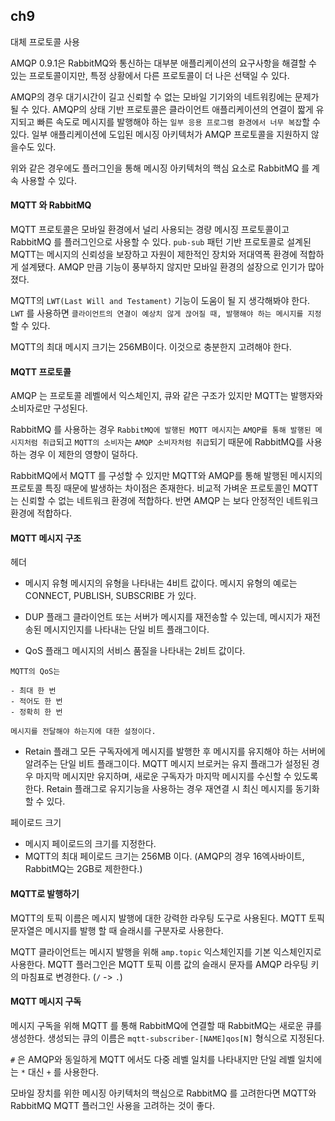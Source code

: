 ## ch9
대체 프로토콜 사용

AMQP 0.9.1은 RabbitMQ와 통신하는 대부분 애플리케이션의 요구사항을 해결할 수 있는 프로토콜이지만, 특정 상황에서 다른 프로토콜이 더 나은 선택일 수 있다.

AMQP의 경우 대기시간이 길고 신뢰할 수 없는 모바일 기기와의 네트워킹에는 문제가 될 수 있다.
AMQP의 상태 기반 프로토콜은 클라이언트 애플리케이션의 연결이 짧게 유지되고 빠른 속도로 메시지를 발행해야 하는 `일부 응용 프로그램 환경에서 너무 복잡`할 수 있다.
일부 애플리케이션에 도입된 메시징 아키텍처가 AMQP 프로토콜을 지원하지 않을수도 있다.

위와 같은 경우에도 플러그인을 통해 메시징 아키텍처의 핵심 요소로 RabbitMQ 를 계속 사용할 수 있다.

####  MQTT 와 RabbitMQ
MQTT 프로토콜은 모바일 환경에서 널리 사용되는 경량 메시징 프로토콜이고 RabbitMQ 를 플러그인으로 사용할 수 있다.
`pub-sub` 패턴 기반 프로토콜로 설계된 MQTT는 메시지의 신뢰성을 보장하고 자원이 제한적인 장치와 저대역폭 환경에 적합하게 설계됐다.
AMQP 만큼 기능이 풍부하지 않지만 모바일 환경의 설장으로 인기가 많아졌다.

MQTT의 `LWT(Last Will and Testament)` 기능이 도움이 될 지 생각해봐야 한다.
`LWT` 를 사용하면 `클라이언트의 연결이 예상치 않게 끊어질 때, 발행해야 하는 메시지를 지정`할 수 있다.

MQTT의 최대 메시지 크기는 256MB이다. 이것으로 충분한지 고려해야 한다.

#### MQTT 프로토콜
AMQP 는 프로토콜 레벨에서 익스체인지, 큐와 같은 구조가 있지만 MQTT는 발행자와 소비자로만 구성된다.

RabbitMQ 를 사용하는 경우 `RabbitMQ에 발행된 MQTT 메시지`는 `AMQP를 통해 발행된 메시지처럼 취급`되고 `MQTT의 소비자`는 `AMQP 소비자처럼 취급`되기 때문에 RabbitMQ를 사용하는 경우 이 제한의 영향이 덜하다.

RabbitMQ에서 MQTT 를 구성할 수 있지만 MQTT와 AMQP를 통해 발행된 메시지의 프로토콜 특징 때문에 발생하는 차이점은 존재한다.
비교적 가벼운 프로토콜인 MQTT는 신뢰할 수 없는 네트워크 환경에 적합하다. 반면 AMQP 는 보다 안정적인 네트워크 환경에 적합하다.

#### MQTT 메시지 구조

헤더 
- 메시지 유형
메시지의 유형을 나타내는 4비트 값이다.
메시지 유형의 예로는 CONNECT, PUBLISH, SUBSCRIBE 가 있다.

- DUP 플래그
클라이언트 또는 서버가 메시지를 재전송할 수 있는데, 메시지가 재전송된 메시지인지를 나타내는 단일 비트 플래그이다.

- QoS 플래그
메시지의 서비스 품질을 나타내는 2비트 값이다.
```
MQTT의 QoS는

- 최대 한 번
- 적어도 한 번
- 정확히 한 번

메시지를 전달해야 하는지에 대한 설정이다.
```

- Retain 플래그
모든 구독자에게 메시지를 발행한 후 메시지를 유지해야 하는 서버에 알려주는 단일 비트 플래그이다.
MQTT 메시지 브로커는 유지 플래그가 설정된 경우 마지막 메시지만 유지하며, 새로운 구독자가 마지막 메시지를 수신할 수 있도록 한다.
Retain 플래그로 유지기능을 사용하는 경우 재연결 시 최신 메시지를 동기화할 수 있다.

페이로드 크기
- 메시지 페이로드의 크기를 지정한다.
- MQTT의 최대 페이로드 크기는 256MB 이다. (AMQP의 경우 16엑사바이트, RabbitMQ는 2GB로 제한한다.)


#### MQTT로 발행하기
MQTT의 토픽 이름은 메시지 발행에 대한 강력한 라우팅 도구로 사용된다.
MQTT 토픽 문자열은 메시지를 발행 할 때 슬래시를 구분자로 사용한다.

MQTT 클라이언트는 메시지 발행을 위해 `amp.topic` 익스체인지를 기본 익스체인지로 사용한다.
MQTT 플러그인은 MQTT 토픽 이름 값의 슬래시 문자를 AMQP 라우팅 키의 마침표로 변경한다. (`/` -> `.`)


#### MQTT 메시지 구독
메시지 구독을 위해 MQTT 를 통해 RabbitMQ에 연결할 때 RabbitMQ는 새로운 큐를 생성한다.
생성되는 큐의 이름은 `mqtt-subscriber-[NAME]qos[N]` 형식으로 지정된다.

`#` 은 AMQP와 동일하게 MQTT 에서도 다중 레벨 일치를 나타내지만 단일 레벨 일치에는 `*` 대신 `+` 를 사용한다.



모바일 장치를 위한 메시징 아키텍처의 핵심으로 RabbitMQ 를 고려한다면 MQTT와 RabbitMQ MQTT 플러그인 사용을 고려하는 것이 좋다.









